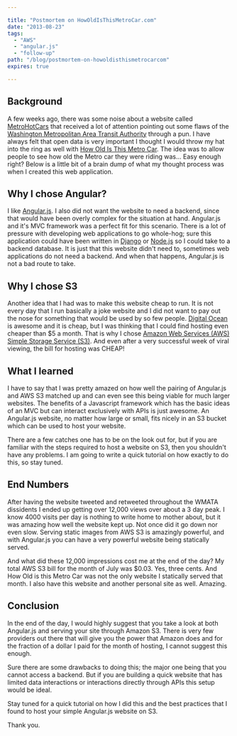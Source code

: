```yaml
---

title: "Postmortem on HowOldIsThisMetroCar.com"
date: "2013-08-23"
tags:
  - "AWS"
  - "angular.js"
  - "follow-up"
path: "/blog/postmortem-on-howoldisthismetrocarcom"
expires: true

---
```


## Background

A few weeks ago, there was some noise about a website called [MetroHotCars][1] that received a lot of attention pointing out some flaws of the [Washington Metropolitan Area Transit Authority][2] through a pun. I have always felt that open data is very important I thought I would throw my hat into the ring as well with [How Old Is This Metro Car][3]. The idea was to allow people to see how old the Metro car they were riding was... Easy enough right? Below is a little bit of a brain dump of what my thought process was when I created this web application.

## Why I chose Angular?

I like [Angular.js][4]. I also did not want the website to need a backend, since that would have been overly complex for the situation at hand. Angular.js and it's MVC framework was a perfect fit for this scenario. There is a lot of pressure with developing web applications to go whole-hog; sure this application could have been written in [Django][5] or [Node.js][6] so I could take to a backend database. It is just that this website didn't need to, sometimes web applications do not need a backend. And when that happens, Angular.js is not a bad route to take.

## Why I chose S3

Another idea that I had was to make this website cheap to run. It is not every day that I run basically a joke website and I did not want to pay out the nose for something that would be used by so few people. [Digital Ocean][7] is awesome and it is cheap, but I was thinking that I could find hosting even cheaper than $5 a month. That is why I chose [Amazon Web Services (AWS)][8] [Simple Storage Service (S3)][9]. And even after a very successful week of viral viewing, the bill for hosting was CHEAP!

## What I learned

I have to say that I was pretty amazed on how well the pairing of Angular.js and AWS S3 matched up and can even see this being viable for much larger websites. The benefits of a Javascript framework which has the basic ideas of an MVC but can interact exclusively with APIs is just awesome. An Angular.js website, no matter how large or small, fits nicely in an S3 bucket which can be used to host your website.

There are a few catches one has to be on the look out for, but if you are familiar with the steps required to host a website on S3, then you shouldn't have any problems. I am going to write a quick tutorial on how exactly to do this, so stay tuned.

## End Numbers

After having the website tweeted and retweeted throughout the WMATA dissidents I ended up getting over 12,000 views over about a 3 day peak. I know 4000 visits per day is nothing to write home to mother about, but it was amazing how well the website kept up. Not once did it go down nor even slow. Serving static images from AWS S3 is amazingly powerful, and with Angular.js you can have a very powerful website being statically served.

And what did these 12,000 impressions cost me at the end of the day? My total AWS S3 bill for the month of July was $0.03. Yes, three cents. And How Old is this Metro Car was not the only website I statically served that month. I also have this website and another personal site as well. Amazing.

## Conclusion

In the end of the day, I would highly suggest that you take a look at both Angular.js and serving your site through Amazon S3. There is very few providers out there that will give you the power that Amazon does and for the fraction of a dollar I paid for the month of hosting, I cannot suggest this enough.

Sure there are some drawbacks to doing this; the major one being that you cannot access a backend. But if you are building a quick website that has limited data interactions or interactions directly through APIs this setup would be ideal.

Stay tuned for a quick tutorial on how I did this and the best practices that I found to host your simple Angular.js website on S3.

Thank you.

[1]: http://metrohotcars.com/
[2]: http://www.wmata.com/
[3]: http://www.howoldisthismetrocar.com/
[4]: http://angularjs.org/
[5]: https://www.djangoproject.com/
[6]: http://nodejs.org/
[7]: https://www.digitalocean.com/
[8]: https://aws.amazon.com/
[9]: https://aws.amazon.com/s3/
